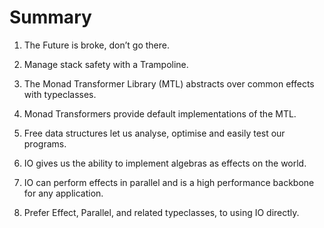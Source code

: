 # Summary

1. The Future is broke, don’t go there.
2. Manage stack safety with a Trampoline.

3. The Monad Transformer Library (MTL) abstracts over common effects with typeclasses.

4. Monad Transformers provide default implementations of the MTL.

5. Free data structures let us analyse, optimise and easily test our programs.

6. IO gives us the ability to implement algebras as effects on the world.

7. IO can perform effects in parallel and is a high performance backbone for any application.

8. Prefer Effect, Parallel, and related typeclasses, to using IO directly.